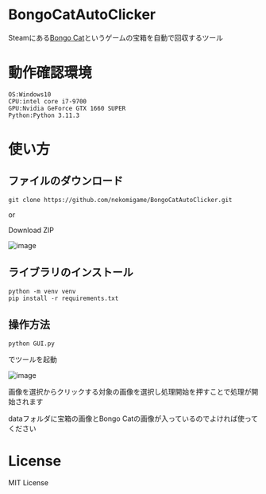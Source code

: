 # BongoCatAutoClicker
Steamにある[Bongo Cat](https://store.steampowered.com/app/3419430/Bongo_Cat/)というゲームの宝箱を自動で回収するツール
# 動作確認環境
```
OS:Windows10
CPU:intel core i7-9700
GPU:Nvidia GeForce GTX 1660 SUPER
Python:Python 3.11.3
```
# 使い方
## ファイルのダウンロード
```shell
git clone https://github.com/nekomigame/BongoCatAutoClicker.git
```
or

Download ZIP

![image](https://github.com/user-attachments/assets/664e7d69-56b8-4f49-8629-ee2b00726720)
## ライブラリのインストール
```shell
python -m venv venv
pip install -r requirements.txt
```

## 操作方法
```shell
python GUI.py
```

でツールを起動

![image](https://github.com/user-attachments/assets/8137ebe5-cf1e-4e39-b8a5-08bf77d6f4fa)

画像を選択からクリックする対象の画像を選択し処理開始を押すことで処理が開始されます

dataフォルダに宝箱の画像とBongo Catの画像が入っているのでよければ使ってください

# License
MIT License
